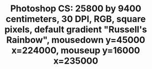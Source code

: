 ---
inv_num: 2013-198
add_credit: 'Produced by egg carpets, Denmark. '
url: 2013-198-photoshop-cs
title: 'Photoshop CS: 25800 by 9400 centimeters, 30 DPI, RGB, square pixels, default
  gradient "Russell''s Rainbow", mousedown y=45000 x=224000, mouseup y=16000 x=235000'
year: '2014'
display_year: '2013'
medium: Carpet
dims:
pitch: "​... digital carpet ... (!!!)"
ps:
live_url:
youtube:
related_code:
subheading:
download:
commission:
related:
layout: things-i-made
---